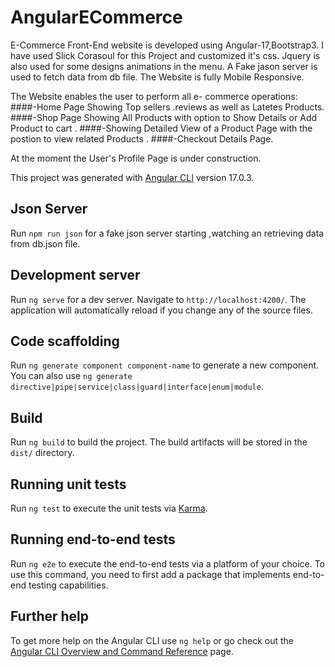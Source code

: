 # AngularECommerce

E-Commerce Front-End website is developed using Angular-17,Bootstrap3.
I have used Slick Corasoul for this Project and customized it's css.
Jquery is also used for some designs animations in the menu.
A Fake jason server is used to fetch data from db file.
The Website is fully Mobile Responsive.

The Website enables the user to perform all e- commerce operations:
####-Home Page Showing Top sellers .reviews as well as Latetes Products.
####-Shop Page Showing All Products with option to Show Details or Add Product to cart .
####-Showing Detailed View of a Product Page with the postion to view related Products .
####-Checkout Details Page.

At the moment the User's Profile Page is under construction.


This project was generated with [Angular CLI](https://github.com/angular/angular-cli) version 17.0.3.

## Json Server

Run `npm run json` for a fake json server starting ,watching an retrieving data from db.json file. 

## Development server

Run `ng serve` for a dev server. Navigate to `http://localhost:4200/`. The application will automatically reload if you change any of the source files.

## Code scaffolding

Run `ng generate component component-name` to generate a new component. You can also use `ng generate directive|pipe|service|class|guard|interface|enum|module`.

## Build

Run `ng build` to build the project. The build artifacts will be stored in the `dist/` directory.

## Running unit tests

Run `ng test` to execute the unit tests via [Karma](https://karma-runner.github.io).

## Running end-to-end tests

Run `ng e2e` to execute the end-to-end tests via a platform of your choice. To use this command, you need to first add a package that implements end-to-end testing capabilities.

## Further help

To get more help on the Angular CLI use `ng help` or go check out the [Angular CLI Overview and Command Reference](https://angular.io/cli) page.
